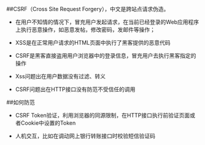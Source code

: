 ##CSRF（Cross Site Request Forgery），中文是跨站点请求伪造。
[](https://www.cnblogs.com/lovesong/p/5233195.html)

- 在用户不知情的情况下，冒充用户发起请求，在当前已经登录的Web应用程序上执行恶意操作，如恶意发帖，修改密码，发邮件等操作；

- XSS是在正常用户请求的HTML页面中执行了黑客提供的恶意代码

- CSRF是黑客直接盗用用户浏览器中的登录信息，冒充用户去执行黑客指定的操作

- Xss问题出在用户数据没有过滤、转义

- CSRF问题出在HTTP接口没有防范不受信任的调用

##如何防范
- CSRF Token验证，利用浏览器的同源限制，在HTTP接口执行前验证页面或者Cookie中设置的Token
 
- 人机交互，比如在调动网上银行转账接口时校验短信验证码


